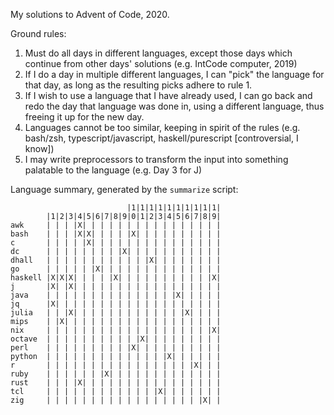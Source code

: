 My solutions to Advent of Code, 2020.

Ground rules:

1. Must do all days in different languages, except those days which continue
   from other days' solutions (e.g. IntCode computer, 2019)
2. If I do a day in multiple different languages, I can "pick" the language for
   that day, as long as the resulting picks adhere to rule 1.
3. If I wish to use a language that I have already used, I can go back and redo
   the day that language was done in, using a different language, thus freeing
   it up for the new day.
4. Languages cannot be too similar, keeping in spirit of the rules (e.g.
   bash/zsh, typescript/javascript, haskell/purescript [controversial, I know])
5. I may write preprocessors to transform the input into something palatable to
   the language (e.g. Day 3 for J)

Language summary, generated by the `summarize` script:

```
                          |1|1|1|1|1|1|1|1|1|1|
        |1|2|3|4|5|6|7|8|9|0|1|2|3|4|5|6|7|8|9|
awk     | | | |X| | | | | | | | | | | | | | | |
bash    | | | |X|X| | | | |X| | | | | | | | | |
c       | | | | |X| | | | | | | | | | | | | | |
dc      | | | | | | | | |X| | | | | | | | | | |
dhall   | | | | | | | | | | | |X| | | | | | | |
go      | | | | | |X| | | | | | | | | | | | | |
haskell |X|X|X| | | | |X| | | | | | | | | | |X|
j       |X| |X| | | | | | | | | | | | | | | | |
java    | | | | | | | | | | | | | | |X| | | | |
jq      |X| | | | | | | | | | | | | | | | | | |
julia   | | |X| | | | | | | | | | | | |X| | | |
mips    | |X| | | | | | | | | | | | | | | | | |
nix     | | | | | | | | | | | | | | | | | | |X|
octave  | | | | | | | | | | |X| | | | | | | | |
perl    | | | | | | | | | |X| | | | | | | | | |
python  | | | | | | | | | | | | | |X| | | | | |
r       | | | | | | | | | | | | | | | | |X| | |
ruby    | | | | | | |X| | | | | | | | | | | | |
rust    | | | |X| | | | | | | | | | | | | | | |
tcl     | | | | | | | | | | | | |X| | | | | | |
zig     | | | | | | | | | | | | | | | | | |X| |
```
